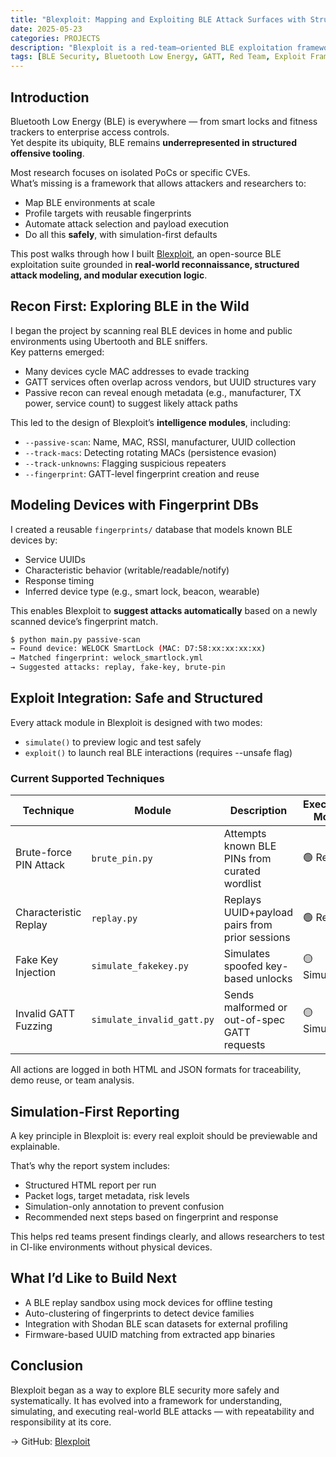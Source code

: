 ```yaml
---
title: "Blexploit: Mapping and Exploiting BLE Attack Surfaces with Structured Automation"
date: 2025-05-23
categories: PROJECTS
description: "Blexploit is a red-team–oriented BLE exploitation framework built through practical exploration, fingerprint-based modeling, and simulation-safe attack workflows."
tags: [BLE Security, Bluetooth Low Energy, GATT, Red Team, Exploit Framework]
---
```


## Introduction

Bluetooth Low Energy (BLE) is everywhere — from smart locks and fitness trackers to enterprise access controls.  
Yet despite its ubiquity, BLE remains **underrepresented in structured offensive tooling**.

Most research focuses on isolated PoCs or specific CVEs.  
What’s missing is a framework that allows attackers and researchers to:

- Map BLE environments at scale  
- Profile targets with reusable fingerprints  
- Automate attack selection and payload execution  
- Do all this **safely**, with simulation-first defaults

This post walks through how I built [Blexploit](https://github.com/schoi1337/blexploit), an open-source BLE exploitation suite grounded in **real-world reconnaissance, structured attack modeling, and modular execution logic**.

## Recon First: Exploring BLE in the Wild

I began the project by scanning real BLE devices in home and public environments using Ubertooth and BLE sniffers.  
Key patterns emerged:

- Many devices cycle MAC addresses to evade tracking  
- GATT services often overlap across vendors, but UUID structures vary  
- Passive recon can reveal enough metadata (e.g., manufacturer, TX power, service count) to suggest likely attack paths

This led to the design of Blexploit’s **intelligence modules**, including:

- `--passive-scan`: Name, MAC, RSSI, manufacturer, UUID collection  
- `--track-macs`: Detecting rotating MACs (persistence evasion)  
- `--track-unknowns`: Flagging suspicious repeaters  
- `--fingerprint`: GATT-level fingerprint creation and reuse

## Modeling Devices with Fingerprint DBs

I created a reusable `fingerprints/` database that models known BLE devices by:

- Service UUIDs  
- Characteristic behavior (writable/readable/notify)  
- Response timing  
- Inferred device type (e.g., smart lock, beacon, wearable)

This enables Blexploit to **suggest attacks automatically** based on a newly scanned device’s fingerprint match.

```bash
$ python main.py passive-scan
→ Found device: WELOCK SmartLock (MAC: D7:58:xx:xx:xx:xx)
→ Matched fingerprint: welock_smartlock.yml
→ Suggested attacks: replay, fake-key, brute-pin
```

## Exploit Integration: Safe and Structured

Every attack module in Blexploit is designed with two modes:

- `simulate()` to preview logic and test safely
- `exploit()` to launch real BLE interactions (requires --unsafe flag)

### Current Supported Techniques

| Technique                   | Module                     | Description                                           | Execution Mode | Simulation Support |
|-----------------------------|-----------------------------|-------------------------------------------------------|----------------|---------------------|
| Brute-force PIN Attack      | `brute_pin.py`              | Attempts known BLE PINs from curated wordlist         | 🟢 Real        | ✅ Supported         |
| Characteristic Replay       | `replay.py`                 | Replays UUID+payload pairs from prior sessions        | 🟢 Real        | ✅ Supported         |
| Fake Key Injection          | `simulate_fakekey.py`       | Simulates spoofed key-based unlocks                   | 🟡 Simulated   | ✅ Supported         |
| Invalid GATT Fuzzing        | `simulate_invalid_gatt.py`  | Sends malformed or out-of-spec GATT requests          | 🟡 Simulated   | ✅ Supported         |

All actions are logged in both HTML and JSON formats for traceability, demo reuse, or team analysis.

## Simulation-First Reporting

A key principle in Blexploit is: every real exploit should be previewable and explainable.

That’s why the report system includes:
- Structured HTML report per run
- Packet logs, target metadata, risk levels
- Simulation-only annotation to prevent confusion
- Recommended next steps based on fingerprint and response

This helps red teams present findings clearly, and allows researchers to test in CI-like environments without physical devices.

## What I’d Like to Build Next

- A BLE replay sandbox using mock devices for offline testing
- Auto-clustering of fingerprints to detect device families
- Integration with Shodan BLE scan datasets for external profiling
- Firmware-based UUID matching from extracted app binaries

## Conclusion

Blexploit began as a way to explore BLE security more safely and systematically.
It has evolved into a framework for understanding, simulating, and executing real-world BLE attacks — with repeatability and responsibility at its core.

→ GitHub: [Blexploit](https://github.com/schoi1337/blexploit)